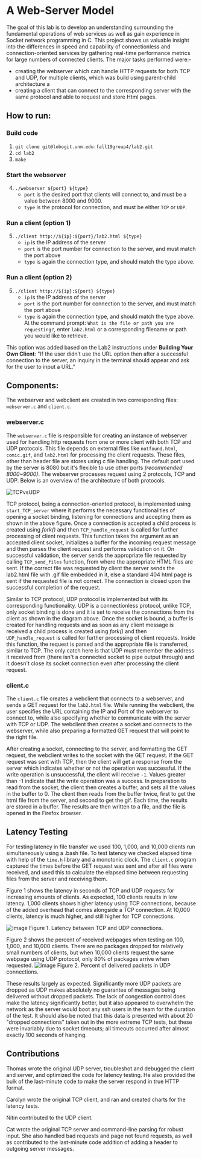 # A Web-Server Model
The goal of this lab is to develop an understanding surrounding the fundamental operations of web services as well as gain experience in Socket network programming in C. This project shows us valuable insight into the differences in speed and capability of connectionless and connection-oriented services by gathering real-time performance metrics for large numbers of connected clients. 
The major tasks performed were:- 
- creating the webserver which can handle HTTP requests for both TCP and UDP, for multiple clients, which was build using parent-child architecture a
- creating a client that can connect to the corresponding server with the same protocol and able to request and store Html pages.  

## How to run:
### Build code
1. `git clone git@lobogit.unm.edu:fall19group4/lab2.git`
2. `cd lab2`
3. `make`
### Start the webserver

4. `./webserver ${port} ${type}`
    - `port` is the desired port that clients will connect to, and must be a value between 8000 and 9000.
    - `type` is the protocol for connection, and must be either `TCP` or `UDP`.  
### Run a client (option 1)

5. `./client http://${ip}:${port}/lab2.html ${type}`
    - `ip` is the IP address of the server
    - `port` is the port number for connection to the server, and must match the port above
    - `type` is again the connection type, and should match the type above.  

### Run a client (option 2)

5. `./client http://${ip}:${port} ${type}`
    - `ip` is the IP address of the server
    - `port` is the port number for connection to the server, and must match the port above
    - `type` is again the connection type, and should match the type above.  
At the command prompt: `What is the file or path you are requesting?`, enter `lab2.html` or a corresponding filename or path you would like to retrieve. 

This option was added based on the Lab2 instructions under **Building Your Own Client**: "If the user didn’t use the URL option then after a successful connection to the server, an inquiry in the terminal should appear and ask for the user to input a URL."


## Components:

The webserver and webclient are created in two corresponding files: `webserver.c` and `client.c`.

### webserver.c

The `webserver.c` file is responsible for creating an instance of webserver used for handling http requests from one or more client with both TCP and UDP protocols. This file depends on external files like `notfound.html`, `comic.gif`, and `lab2.html` for processing the client requests. These files, other than header file are stores using c file handling. The default port used by the server is 8080 but it's flexible to use other ports *(recommended 8000~9000)*. The webserver processes request using 2 protocols, TCP and UDP. Below is an overview of the architecture of both protocols.

![TCPvsUDP](TCPvsUDP.png)

TCP protocol, being a connection-oriented protocol, is implemented using `start_TCP_server` where it performs the necessary functionalities of opening a socket binding, listening for connections and accepting them as shown in the above figure. Once a connection is accepted a child process is created using *fork()* and then `TCP_handle_request` is called for further processing of client requests. This function takes the argument as an accepted client socket, initializes a buffer for the incoming request message and then parses the client request and performs validation on it. On successful validation, the server sends the appropriate file requested by calling `TCP_send_files` function, from where the appropriate HTML files are sent. If the correct file was requested by client the server sends the lab2.html file with .gif file embedded in it, else a standard 404 html page is sent if the requested file is not correct. The connection is closed upon the successful completion of the request.

Similar to TCP protocol, UDP protocol is implemented but with its corresponding functionality. UDP is a connectionless protocol, unlike TCP, only socket binding is done and it is set to receive the connections from the client as shown in the diagram above.  Once the socket is bound, a buffer is created for handling requests and as soon as any client message is received a child process is created using *fork()* and then `UDP_handle_request` is called for further processing of client requests. Inside this function, the request is parsed and the appropriate file is transferred, similar to TCP. The only catch here is that UDP must remember the address it received from (there isn't a connected socket to pipe output through) and it doesn't close its socket connection even after processing the client request.

### client.c

The `client.c` file creates a webclient that connects to a webserver, and sends a GET request for the `lab2.html` file. While running the webclient, the user specifies the URL containing the IP and Port of the webserver to connect to, while also specifying whether to communicate with the server with TCP or UDP. The webclient then creates a socket and connects to the webserver, while also preparing a formatted GET request that will point to the right file. 

After creating a socket, connecting to the server, and formatting the GET request, the webclient writes to the socket with the GET request. If the GET request was sent with TCP, then the client will get a response from the server which indicates whether or not the operation was successful. If the write operation is unsuccessful, the client will receive `-1`. Values greater than -1 indicate that the write operation was a success. In preparation to read from the socket, the client then creates a buffer, and sets all the values in the buffer to 0. The client then reads from the buffer twice, first to get the html file from the server, and second to get the gif. Each time, the results are stored in a buffer. The results are then written to a file, and the file is opened in the Firefox browser.

## Latency Testing
For testing latency in file transfer we used 100, 1,000, and 10,000 clients run simultaneously using a .bash file.  To test latency we checked elapsed time with help of the `time.h` library and a monotonic clock.  The `client.c` program captured the times before the GET request was sent and after all files were received, and used this to calculate the elapsed time between requesting files from the server and receiving them.  

Figure 1 shows the latency in seconds of TCP and UDP requests for increasing amounts of clients.  As expected, 100 clients results in low latency.  1,000 clients shows higher latency using TCP connections, because of the added overhead that comes alongside a TCP connection.  At 10,000 clients, latency is much higher, and still higher for TCP connections.

![image](latency_runs/latency-chart.png)
Figure 1.  Latency between TCP and UDP connections.

Figure 2 shows the percent of received webpages when testing on 100, 1,000, and 10,000 clients. There are no packages dropped for relatively small numbers of clients, but when 10,000 clients request the same webpage using UDP protocol, only 80% of packages arrive when requested.
![image](latency_runs/udp-success-chart.png)
Figure 2.  Percent of delivered packets in UDP connections. 

These results largely as expected.  Significantly more UDP packets are dropped as UDP makes absolutely no guarantee of messages being delivered without dropped packets.  The lack of congestion control does make the latency significantly better, but it also appeared to overwhelm the network as the server would boot any ssh users in the team for the duration of the test.  It should also be noted that this data is presented with about 20 "dropped connections" taken out in the more extreme TCP tests, but these were invariably due to socket timeouts; all timeouts occurred after almost exactly 100 seconds of hanging.

## Contributions
Thomas wrote the original UDP server, troubleshot and debugged the client and server, and optimized the code for latency testing.  He also provided the bulk of the last-minute code to make the server respond in true HTTP format.

Carolyn wrote the original TCP client, and ran and created charts for the latency tests.

Nitin contributed to the UDP client. 

Cat wrote the original TCP server and command-line parsing for robust input.  She also handled bad requests and page not found requests, as well as contributed to the last-minute code addition of adding a header to outgoing server messages. 

